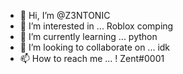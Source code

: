 - 👋 Hi, I’m @Z3NTONIC
- 👀 I’m interested in ... Roblox comping 
- 🌱 I’m currently learning ... python
- 💞️ I’m looking to collaborate on ... idk
- 📫 How to reach me ... ! Zent#0001

<!---
Z3NTONIC/Z3NTONIC is a ✨ special ✨ repository because its `README.md` (this file) appears on your GitHub profile.
You can click the Preview link to take a look at your changes.
--->
